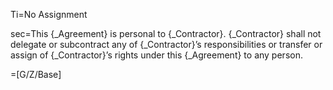 Ti=No Assignment

sec=This {_Agreement} is personal to {_Contractor}.  {_Contractor} shall not delegate or subcontract any of {_Contractor}’s responsibilities or transfer or assign of {_Contractor}’s rights under this {_Agreement} to any person.

=[G/Z/Base]
